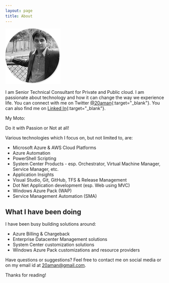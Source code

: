 ```yaml
---
layout: page
title: About
---
```

![This was taken during fall 2015.](/assets/AmanSharma175by175.png)

I am Senior Technical Consultant for Private and Public cloud. I am passionate about technology and how it can change the way we experience life. You can connect with me on Twitter [@20aman](https://twitter.com/20aman){:target="_blank"}. You can also find me on [Linked In](https://www.linkedin.com/in/20aman){:target="_blank"}.

My Moto:
<p class="message">
  Do it with Passion or Not at all!
</p>

Various technologies which I focus on, but not limited to, are:

* Microsoft Azure & AWS Cloud Platforms
* Azure Automation
* PowerShell Scripting
* System Center Products - esp. Orchestrator, Virtual Machine Manager, Service Manager, etc.
* Application Insights
* Visual Studio, Git, GitHub, TFS & Release Management
* Dot Net Application development (esp. Web using MVC)
* Windows Azure Pack (WAP)
* Service Management Automation (SMA)


## What I have been doing

I have been busy building solutions around:

* Azure Billing & Chargeback
* Enterprise Datacenter Management solutions
* System Center customization solutions
* Windows Azure Pack customizations and resource providers

Have questions or suggestions? Feel free to contact me on social media or on my email id at [20aman@gmail.com](mailto:20aman@gmail.com?subject=HarvestingClouds).

Thanks for reading!
